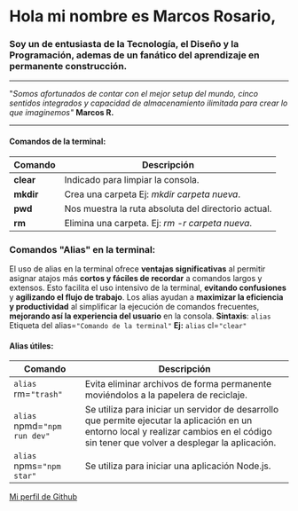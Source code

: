 # Hola mi nombre es Marcos Rosario,

### Soy un de entusiasta de la **Tecnología**, el **Diseño** y la **Programación**, ademas de un fanático del aprendizaje en permanente construcción.

---

"_Somos afortunados de contar con el mejor setup del mundo, cinco sentidos integrados y capacidad de almacenamiento ilimitada para crear lo que imaginemos"_
**Marcos R.**

---

#### Comandos de la terminal:

| Comando   | Descripción                                         |
| --------- | --------------------------------------------------- |
| **clear** | Indicado para limpiar la consola.                   |
| **mkdir** | Crea una carpeta Ej: _mkdir carpeta nueva_.         |
| **pwd**   | Nos muestra la ruta absoluta del directorio actual. |
| **rm**    | Elimina una carpeta. Ej: _rm -r carpeta nueva_.     |

### Comandos "Alias" en la terminal:

El uso de alias en la terminal ofrece **ventajas significativas** al permitir asignar atajos más **cortos y fáciles de recordar** a comandos largos y extensos.
Esto facilita el uso intensivo de la terminal, **evitando confusiones** y **agilizando el flujo de trabajo**.
Los alias ayudan a **maximizar la eficiencia y productividad** al simplificar la ejecución de comandos frecuentes, **mejorando así la experiencia del usuario** en la consola.
**Sintaxis**: `alias` Etiqueta del alias=`"Comando de la terminal"`
**Ej:** `alias` cl=`"clear"`

#### Alias útiles:

| Comando                      | Descripción                                                                                                                                                                              |
| --------------------------------| ---------------------------------------------------------------------------------------------------------------------------------------------------------------------------------------- |
| `alias` rm=`"trash"`         | Evita eliminar archivos de forma permanente moviéndolos a la papelera de reciclaje.                                                                                                      |
| `alias` npmd=`"npm run dev"` | Se utiliza para iniciar un servidor de desarrollo que permite ejecutar la aplicación en un entorno local y realizar cambios en el código sin tener que volver a desplegar la aplicación. |
| `alias` npms=`"npm star"`    | Se utiliza para iniciar una aplicación Node.js.                                                                                                                                          |

[Mi perfil de Github](https://github.com/mhrosariom)